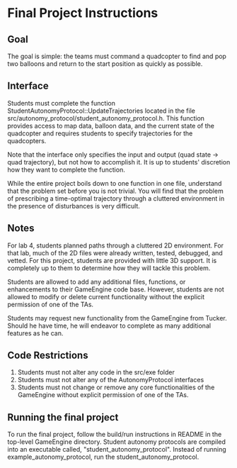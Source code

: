 # Final Project Instructions
## Goal
The goal is simple: the teams must command a quadcopter to find and pop two
balloons and return to the start position as quickly as possible.

## Interface
Students must complete the function StudentAutonomyProtocol::UpdateTrajectories
located in the file src/autonomy_protocol/student_autonomy_protocol.h. This
function provides access to map data, balloon data, and the current state of the
quadcopter and requires students to specify trajectories for the quadcopters. 

Note that the interface only specifies the input and output (quad state -> quad
trajectory), but not how to accomplish it. It is up to students' discretion how
they want to complete the function.

While the entire project boils down to one function in one file, understand that
the problem set before you is not trivial. You will find that the problem of
prescribing a time-optimal trajectory through a cluttered environment in the
presence of disturbances is very difficult. 

## Notes
For lab 4, students planned paths through a cluttered 2D environment. For that
lab, much of the 2D files were already written, tested, debugged, and vetted.
For this project, students are provided with little 3D support. It is completely
up to them to determine how they will tackle this problem.

Students are allowed to add any additional files, functions, or enhancements to
their GameEngine code base. However, students are not allowed to modify or
delete current functionality without the explicit permission of one of the TAs.

Students may request new functionality from the GameEngine from Tucker. Should
he have time, he will endeavor to complete as many additional features as he can.

## Code Restrictions
1) Students must not alter any code in the src/exe folder
2) Students must not alter any of the AutonomyProtocol interfaces
3) Students must not change or remove any core functionalities of the GameEngine
without explicit permission of one of the TAs.

## Running the final project
To run the final project, follow the build/run instructions in README in the
top-level GameEngine directory. Student autonomy protocols are compiled into an
executable called, "student_autonomy_protocol". Instead of running
example_autonomy_protocol, run the student_autonomy_protocol.

